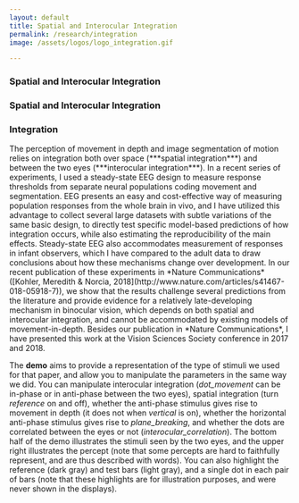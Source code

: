 ```yaml
---
layout: default
title: Spatial and Interocular Integration
permalink: /research/integration
image: /assets/logos/logo_integration.gif

---
```

<h3 class="wide">Spatial and Interocular Integration</h3>
<h3 class="mid">Spatial and Interocular Integration</h3>
<h3 class="narrow">Integration</h3>

<div id="p5-holder"><script language="javascript" type="text/javascript" src="/assets/processing/interocular.js"></script></div>
The perception of movement in depth and image segmentation of motion relies on integration both over space (***spatial integration***) and between the two eyes (***interocular integration***). In a recent series of experiments, I used a steady-state EEG design to measure response thresholds from separate neural populations coding movement and segmentation. EEG presents an easy and cost-effective way of measuring population responses from the whole brain in vivo, and I have utilized this advantage to collect several large datasets with subtle variations of the same basic design, to directly test specific model-based predictions of how integration occurs, while also estimating the reproducibility of the main effects. Steady-state EEG also accommodates measurement of responses in infant observers, which I have compared to the adult data to draw conclusions about how these mechanisms change over development. In our recent publication of these experiments in *Nature Communications* ([Kohler, Meredith & Norcia, 2018](http://www.nature.com/articles/s41467-018-05918-7)), we show that the results challenge several predictions from the literature and provide evidence for a relatively late-developing mechanism in binocular vision, which depends on both spatial and interocular integration, and cannot be accommodated by existing models of movement-in-depth. Besides our publication in *Nature Communications*, I have presented this work at the Vision Sciences Society conference in 2017 and 2018. 

The **demo** aims to provide a representation of the type of stimuli we used for that paper, and allow you to manipulate the parameters in the same way we did. You can manipulate interocular integration (*dot_movement* can be in-phase or in anti-phase between the two eyes), spatial integration (turn *reference* on and off), whether the anti-phase stimulus gives rise to movement in depth (it does not when *vertical* is on), whether the horizontal anti-phase stimulus gives rise to *plane_breaking*, and whether the dots are correlated between the eyes or not (*interocular_correlation*). The bottom half of the demo illustrates the stimuli seen by the two eyes, and the upper right illustrates the percept (note that some percepts are hard to faithfully represent, and are thus described with words). You can also highlight the reference (dark gray) and test bars (light gray), and a single dot in each pair of bars (note that these highlights are for illustration purposes, and were never shown in the displays).